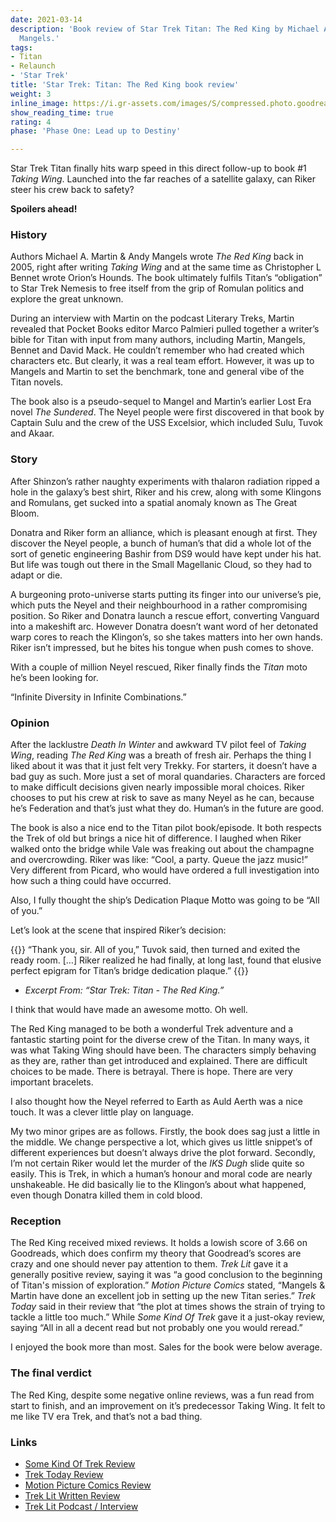```yaml
---
date: 2021-03-14
description: 'Book review of Star Trek Titan: The Red King by Michael A. Martin & Andy
  Mangels.'
tags:
- Titan
- Relaunch
- 'Star Trek'
title: 'Star Trek: Titan: The Red King book review'
weight: 3
inline_image: https://i.gr-assets.com/images/S/compressed.photo.goodreads.com/books/1328155058l/64003.jpg
show_reading_time: true
rating: 4
phase: 'Phase One: Lead up to Destiny'

---
```

Star Trek Titan finally hits warp speed in this direct follow-up to book #1 *Taking Wing*. Launched into the far reaches of a satellite galaxy, can Riker steer his crew back to safety?

**Spoilers ahead!**

<!--more-->

### History

Authors Michael A. Martin & Andy Mangels wrote *The Red King* back in 2005, right after writing *Taking Wing* and at the same time as Christopher L Bennet wrote Orion’s Hounds. The book ultimately fulfils Titan’s “obligation” to Star Trek Nemesis to free itself from the grip of Romulan politics and explore the great unknown.

During an interview with Martin on the podcast Literary Treks, Martin revealed that Pocket Books editor Marco Palmieri pulled together a writer’s bible for Titan with input from many authors, including Martin, Mangels, Bennet and David Mack. He couldn’t remember who had created which characters etc. But clearly, it was a real team effort. However, it was up to Mangels and Martin to set the benchmark, tone and general vibe of the Titan novels. 

The book also is a pseudo-sequel to Mangel and Martin’s earlier Lost Era novel *The Sundered*. The Neyel people were first discovered in that book by Captain Sulu and the crew of the USS Excelsior, which included Sulu, Tuvok and Akaar.

### Story

After Shinzon’s rather naughty experiments with thalaron radiation ripped a hole in the galaxy’s best shirt, Riker and his crew, along with some Klingons and Romulans, get sucked into a spatial anomaly known as The Great Bloom. 

Donatra and Riker form an alliance, which is pleasant enough at first. They discover the Neyel people, a bunch of human’s that did a whole lot of the sort of genetic engineering Bashir from DS9 would have kept under his hat. But life was tough out there in the Small Magellanic Cloud, so they had to adapt or die. 

A burgeoning proto-universe starts putting its finger into our universe’s pie, which puts the Neyel and their neighbourhood in a rather compromising position. So Riker and Donatra launch a rescue effort, converting Vanguard into a makeshift arc. However Donatra doesn’t want word of her detonated warp cores to reach the Klingon’s, so she takes matters into her own hands. Riker isn’t impressed, but he bites his tongue when push comes to shove.

With a couple of million Neyel rescued, Riker finally finds the *Titan* moto he’s been looking for. 

“Infinite Diversity in Infinite Combinations.”

### Opinion 

After the lacklustre *Death In Winter* and awkward TV pilot feel of *Taking Wing*, reading *The Red King* was a breath of fresh air. Perhaps the thing I liked about it was that it just felt very Trekky. For starters, it doesn’t have a bad guy as such. More just a set of moral quandaries. Characters are forced to make difficult decisions given nearly impossible moral choices. Riker chooses to put his crew at risk to save as many Neyel as he can, because he’s Federation and that’s just what they do. Human’s in the future are good.  

The book is also a nice end to the Titan pilot book/episode. It both respects the Trek of old but brings a nice hit of difference. I laughed when Riker walked onto the bridge while Vale was freaking out about the champagne and overcrowding. Riker was like: “Cool, a party. Queue the jazz music!” Very different from Picard, who would have ordered a full investigation into how such a thing could have occurred.

Also, I fully thought the ship’s Dedication Plaque Motto was going to be “All of you.” 

Let’s look at the scene that inspired Riker’s decision:

{{<pullout>}}
“Thank you, sir. All of you,” Tuvok said, then turned and exited the ready room.
[…] Riker realized he had finally, at long last, found that elusive perfect epigram for Titan’s bridge dedication plaque.”
{{</pullout>}}
- *Excerpt From: “Star Trek: Titan - The Red King.”*

I think that would have made an awesome motto. Oh well.

The Red King managed to be both a wonderful Trek adventure and a fantastic starting point for the diverse crew of the Titan. In many ways, it was what Taking Wing should have been. The characters simply behaving as they are, rather than get introduced and explained. There are difficult choices to be made. There is betrayal. There is hope. There are very important bracelets. 

I also thought how the Neyel referred to Earth as Auld Aerth was a nice touch. It was a clever little play on language.

My two minor gripes are as follows. Firstly, the book does sag just a little in the middle. We change perspective a lot, which gives us little snippet’s of different experiences but doesn’t always drive the plot forward. Secondly, I’m not certain Riker would let the murder of the *IKS Dugh* slide quite so easily. This is Trek, in which a human’s honour and moral code are nearly unshakeable. He did basically lie to the Klingon’s about what happened, even though Donatra killed them in cold blood. 

### Reception

The Red King received mixed reviews. It holds a lowish score of 3.66 on Goodreads, which does confirm my theory that Goodread’s scores are crazy and one should never pay attention to them. *Trek Lit* gave it a generally positive review, saying it was “a good conclusion to the beginning of Titan's mission of exploration.” *Motion Picture Comics* stated, “Mangels & Martin have done an excellent job in setting up the new Titan series.” *Trek Today* said in their review that “the plot at times shows the strain of trying to tackle a little too much.” While *Some Kind Of Trek* gave it a just-okay review, saying “All in all a decent read but not probably one you would reread.”

I enjoyed the book more than most. Sales for the book were below average.

### The final verdict

The Red King, despite some negative online reviews, was a fun read from start to finish, and an improvement on it’s predecessor Taking Wing. It felt to me like TV era Trek, and that’s not a bad thing. 

### Links

* [Some Kind Of Trek Review](http://trekclivos79.blogspot.com/2016/11/taking-wing-with-titan.html)
* [Trek Today Review](https://www.trektoday.com/reviews/books/titan_red_king.shtml)
* [Motion Picture Comics Review](http://www.motionpicturescomics.com/2010/03/12/star-trek-titan-book-2-the-red-king)
* [Trek Lit Written Review](http://www.treklit.com/2019/07/red-king.html)
* [Trek Lit Podcast / Interview](http://www.trek.fm/literary-treks/268)